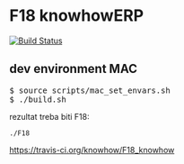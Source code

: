 # F18 knowhowERP

[![Build
Status](https://secure.travis-ci.org/knowhow/F18_knowhow.png?branch=master)](https://travis-ci.org/knowhow/F18_knowhow)

## dev environment MAC

<pre>
$ source scripts/mac_set_envars.sh
$ ./build.sh
</pre>

rezultat treba biti F18:

```
./F18
```

https://travis-ci.org/knowhow/F18_knowhow
